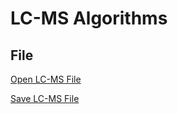 # LC-MS Algorithms #
## File ##

[Open LC-MS File](LCMSOpenFile.md)

[Save LC-MS File](LCMSSaveFile.md)